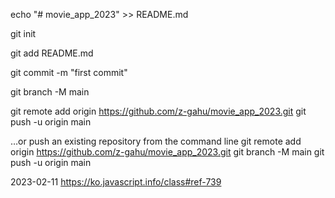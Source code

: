 echo "# movie_app_2023" >> README.md

git init

git add README.md

git commit -m "first commit"

git branch -M main

git remote add origin https://github.com/z-gahu/movie_app_2023.git
git push -u origin main

…or push an existing repository from the command line
git remote add origin https://github.com/z-gahu/movie_app_2023.git
git branch -M main
git push -u origin main

2023-02-11
https://ko.javascript.info/class#ref-739
